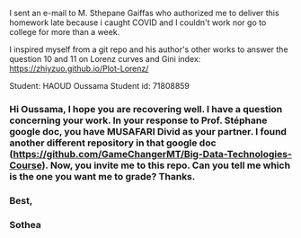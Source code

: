 I sent an e-mail to M. Sthepane Gaiffas who authorized me to deliver this homework late because i caught COVID and I couldn't
work nor go to college for more than a week.

I inspired myself from a git repo and his author's other works to answer the question 10 and 11 on Lorenz curves and Gini index:
https://zhiyzuo.github.io/Plot-Lorenz/

Student: HAOUD Oussama
Student id: 71808859


### Hi Oussama, I hope you are recovering well. I have a question concerning your work. In your response to Prof. Stéphane google doc, you have MUSAFARI Divid as your partner. I found another different repository in that google doc (https://github.com/GameChangerMT/Big-Data-Technologies-Course). Now, you invite me to this repo. Can you tell me which is the one you want me to grade? Thanks.

### Best,
### Sothea
